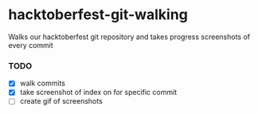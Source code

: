 # hacktoberfest-git-walking

Walks our hacktoberfest git repository and takes progress screenshots of every commit

### TODO

- [x] walk commits
- [x] take screenshot of index on for specific commit
- [ ] create gif of screenshots
